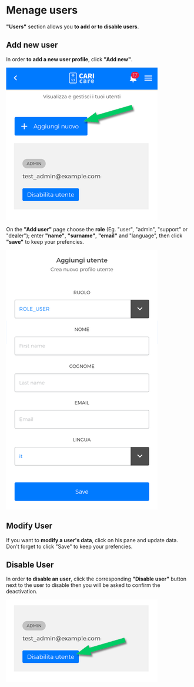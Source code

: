 # Menage users

**"Users"** section allows you **to add or to disable users**.

## Add new user

In order **to add a new user profile**, click **"Add new"**.

<kbd>![Add New User](_images/utenti-aggiungi.png)</kbd>

On the **"Add user"** page choose the **role** (Eg. "user", "admin", "support" or "dealer"); enter **"name"**, **"surname"**, **"email"** and "language", then click **"save"** to keep your prefencies. 

<kbd>![New User Data](_images/utenti-aggiungi02.png)</kbd>


## Modify User

If you want to **modify a user's data**, click on his pane and update data. Don't forget to click "Save" to keep your prefencies.


## Disable User

In order **to disable an user**, click the corresponding **"Disable user"** button next to the user to disable then you will be asked to confirm the deactivation. 

<kbd>![Disable User](_images/utenti-disabilita.png)</kbd>
